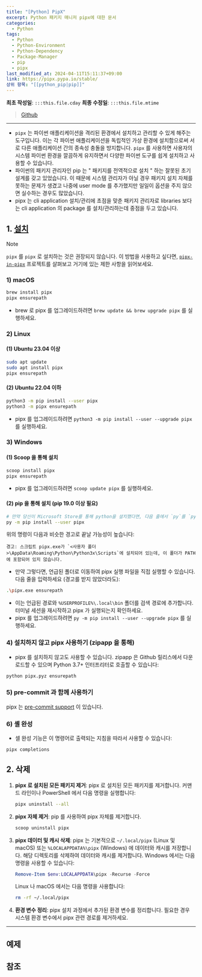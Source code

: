 ```yaml
---
title: "[Python] PipX"
excerpt: Python 패키지 매니저 pipx에 대한 문서
categories:
  - Python
tags:
  - Python
  - Python-Environment
  - Python-Dependency
  - Package-Manager
  - pip
  - pipx
last_modified_at: 2024-04-11T15:11:37+09:00
link: https://pipx.pypa.io/stable/
상위 항목: "[[python_pip|pip]]"
---
```


**최초 작성일**: `:::this.file.cday`
**최종 수정일**: `:::this.file.mtime`

> [Github](https://github.com/pypa/pipx?tab=readme-ov-file)

---

- `pipx` 는 파이썬 애플리케이션을 격리된 환경에서 설치하고 관리할 수 있게 해주는 도구입니다. 이는 각 파이썬 애플리케이션을 독립적인 가상 환경에 설치함으로써 서로 다른 애플리케이션 간의 종속성 충돌을 방지합니다. `pipx` 를 사용하면 사용자의 시스템 파이썬 환경을 깔끔하게 유지하면서 다양한 파이썬 도구를 쉽게 설치하고 사용할 수 있습니다.
- 파이썬의 패키지 관리자인 pip 는 " 패키지를 전역적으로 설치 " 하는 잘못된 초기 설계를 갖고 있었습니다. 이 때문에 시스템 관리자가 아닐 경우 패키지 설치 자체를 못하는 문제가 생겼고 나중에 user mode 를 추가했지만 일일이 옵션을 주지 않으면 실수하는 경우도 많았습니다.
- pipx 는 cli application 설치/관리에 초점을 맞춘 패키지 관리자로 libraries 보다는 cli application 의 package 를 설치/관리하는데 중점을 두고 있습니다.

## 1. [설치](https://pipx.pypa.io/stable/installation/)

> [!NOTE]
> `pipx` 를 `pipx` 로 설치하는 것은 권장되지 않습니다. 이 방법을 사용하고 싶다면, [`pipx-in-pipx`](https://github.com/mattsb42-meta/pipx-in-pipx) 프로젝트를 살펴보고 거기에 있는 제한 사항을 읽어보세요.


### 1) macOS

```bash
brew install pipx
pipx ensurepath
```

- brew 로 pipx 를 업그레이드하려면 `brew update && brew upgrade pipx` 를 실행하세요.

### 2) Linux

#### (1) Ubuntu 23.04 이상

```bash
sudo apt update
sudo apt install pipx
pipx ensurepath
```

#### (2) Ubuntu 22.04 이하

```bash
python3 -m pip install --user pipx
python3 -m pipx ensurepath
```

- pipx 를 업그레이드하려면 `python3 -m pip install --user --upgrade pipx` 를 실행하세요.

### 3) Windows

#### (1) Scoop 을 통해 설치

```bash
scoop install pipx
pipx ensurepath
```

- pipx 를 업그레이드하려면 `scoop update pipx` 를 실행하세요.

#### (2) pip 을 통해 설치 (pip 19.0 이상 필요)

```bash
# 만약 당신이 Microsoft Store를 통해 python을 설치했다면, 다음 줄에서 `py`를 `python3`으로 바꾸세요.
py -m pip install --user pipx
```

위의 명령이 다음과 비슷한 경고로 끝날 가능성이 높습니다:

```text
경고: 스크립트 pipx.exe가 `<사용자 폴더>\AppData\Roaming\Python\Python3x\Scripts`에 설치되어 있는데, 이 폴더가 PATH에 포함되어 있지 않습니다.
```

- 만약 그렇다면, 언급된 폴더로 이동하여 pipx 실행 파일을 직접 실행할 수 있습니다. 다음 줄을 입력하세요 (경고를 받지 않았더라도):

```bash
.\pipx.exe ensurepath
```

- 이는 언급된 경로와 `%USERPROFILE%\.local\bin` 폴더를 검색 경로에 추가합니다. 터미널 세션을 재시작하고 pipx 가 실행되는지 확인하세요.
- pipx 를 업그레이드하려면 `py -m pip install --user --upgrade pipx` 를 실행하세요.

### 4) 설치하지 않고 pipx 사용하기 (zipapp 을 통해)

- pipx 를 설치하지 않고도 사용할 수 있습니다. zipapp 은 Github 릴리스에서 다운로드할 수 있으며 Python 3.7+ 인터프리터로 호출할 수 있습니다:

```bash
python pipx.pyz ensurepath
```

### 5) pre-commit 과 함께 사용하기

pipx 는 [pre-commit support](https://pipx.pypa.io/stable/installation/#pre-commit) 이 있습니다.

### 6) 셸 완성

- 셀 완성 기능은 이 명령어로 출력되는 지침을 따라서 사용할 수 있습니다:

```
pipx completions
```

## 2. 삭제

1. **pipx 로 설치된 모든 패키지 제거**: pipx 로 설치된 모든 패키지를 제거합니다. 커맨드 라인이나 PowerShell 에서 다음 명령을 실행합니다:

   ```bash
   pipx uninstall --all
   ```

2. **pipx 자체 제거**: pip 를 사용하여 pipx 자체를 제거합니다.

   ```bash
   scoop uninstall pipx
   ```

3. **pipx 데이터 및 캐시 삭제**: pipx 는 기본적으로 `~/.local/pipx` (Linux 및 macOS) 또는 `%LOCALAPPDATA%\pipx` (Windows) 에 데이터와 캐시를 저장합니다. 해당 디렉토리를 삭제하여 데이터와 캐시를 제거합니다. Windows 에서는 다음 명령을 사용할 수 있습니다:

   ```powershell
   Remove-Item $env:LOCALAPPDATA\pipx -Recurse -Force
   ```

   Linux 나 macOS 에서는 다음 명령을 사용합니다:

   ```bash
   rm -rf ~/.local/pipx
   ```

4. **환경 변수 정리**: pipx 설치 과정에서 추가된 환경 변수를 정리합니다. 필요한 경우 시스템 환경 변수에서 pipx 관련 경로를 제거하세요.



---

## 예제

## 참조
